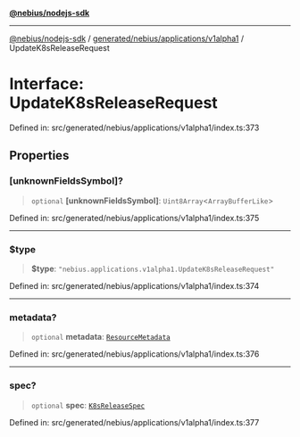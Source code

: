 [**@nebius/nodejs-sdk**](../../../../../README.md)

---

[@nebius/nodejs-sdk](../../../../../README.md) / [generated/nebius/applications/v1alpha1](../README.md) / UpdateK8sReleaseRequest

# Interface: UpdateK8sReleaseRequest

Defined in: src/generated/nebius/applications/v1alpha1/index.ts:373

## Properties

### \[unknownFieldsSymbol\]?

> `optional` **\[unknownFieldsSymbol\]**: `Uint8Array`\<`ArrayBufferLike`\>

Defined in: src/generated/nebius/applications/v1alpha1/index.ts:375

---

### $type

> **$type**: `"nebius.applications.v1alpha1.UpdateK8sReleaseRequest"`

Defined in: src/generated/nebius/applications/v1alpha1/index.ts:374

---

### metadata?

> `optional` **metadata**: [`ResourceMetadata`](../../../common/v1/interfaces/ResourceMetadata.md)

Defined in: src/generated/nebius/applications/v1alpha1/index.ts:376

---

### spec?

> `optional` **spec**: [`K8sReleaseSpec`](K8sReleaseSpec.md)

Defined in: src/generated/nebius/applications/v1alpha1/index.ts:377

